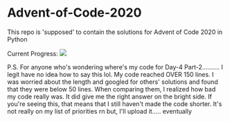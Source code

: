 # Advent-of-Code-2020
This repo is 'supposed' to contain the solutions for Advent of Code 2020 in Python

Current Progress:
![](https://i.imgur.com/9fVRZm6.png)

P.S. For anyone who's wondering where's my code for Day-4 Part-2.......... I legit have no idea how to say this lol. My code reached OVER 150 lines. I was worried about the length and googled for others' solutions and found that they were below 50 lines. When comparing them, I realized how bad my code really was. It did give me the right answer on the bright side. If you're seeing this, that means that I still haven't made the code shorter. It's not really on my list of priorities rn but, I'll upload it..... eventually
